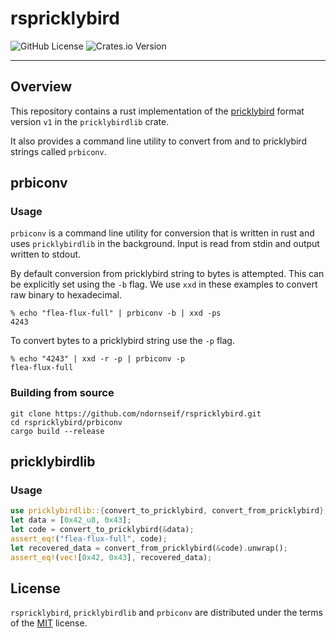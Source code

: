 # rspricklybird

![GitHub License](https://img.shields.io/github/license/ndornseif/rspricklybird)
![Crates.io Version](https://img.shields.io/crates/v/pricklybirdlib)

-----

## Overview

This repository contains a rust implementation of the [pricklybird](https://github.com/ndornseif/pricklybird) format version `v1` in the `pricklybirdlib` crate.

It also provides a command line utility to convert from and to pricklybird strings called `prbiconv`. 


## prbiconv

### Usage

`prbiconv` is a command line utility for conversion that is written in rust and uses `pricklybirdlib` in the background. 
Input is read from stdin and output written to stdout.

By default conversion from pricklybird string to bytes is attempted.
This can be explicitly set using the `-b` flag.
We use `xxd` in these examples to convert raw binary to hexadecimal.

```console
% echo "flea-flux-full" | prbiconv -b | xxd -ps
4243
```

To convert bytes to a pricklybird string use the `-p` flag.
```console
% echo "4243" | xxd -r -p | prbiconv -p
flea-flux-full
```

### Building from source

```console
git clone https://github.com/ndornseif/rspricklybird.git
cd rspricklybird/prbiconv
cargo build --release
```
## pricklybirdlib

### Usage

```rust
use pricklybirdlib::{convert_to_pricklybird, convert_from_pricklybird};
let data = [0x42_u8, 0x43];
let code = convert_to_pricklybird(&data);
assert_eq!("flea-flux-full", code);
let recovered_data = convert_from_pricklybird(&code).unwrap();
assert_eq!(vec![0x42, 0x43], recovered_data);
```

## License

`rspricklybird`, `pricklybirdlib` and `prbiconv` are distributed under the terms of the [MIT](https://spdx.org/licenses/MIT.html) license.